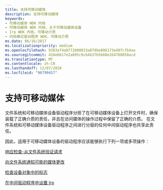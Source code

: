 ```yaml
---
title: 支持可移动媒体
description: 支持可移动媒体
keywords:
- 可移动媒体 WDK 内核
- 可移动媒体 WDK 内核，关于可移动媒体设备
- Irp WDK 内核，可移动介质
- 内核模式驱动程序 WDK，可移动介质
ms.date: 06/16/2017
ms.localizationpriority: medium
ms.openlocfilehash: 9383af4a8f72800033a878be806173e48fcfb4aa
ms.sourcegitcommit: 418e6617e2a695c9cb4b37b5b60e264760858acd
ms.translationtype: MT
ms.contentlocale: zh-CN
ms.lasthandoff: 12/07/2020
ms.locfileid: "96799457"
---
```

# <a name="supporting-removable-media"></a>支持可移动媒体





文件系统和可移动媒体设备驱动程序分担了在可移动媒体设备上打开文件时，确保装载了正确介质的责任，并且在访问媒体的操作过程中保留了正确的介质。 在文件系统和可移动媒体设备驱动程序之间进行分层的任何中间驱动程序也共享此责任。

因此，适用于可移动媒体设备的驱动程序应该能够执行下列一项或多项操作：

[响应检查-从文件系统验证请求](responding-to-check-verify-requests-from-the-file-system.md)

[向文件系统通知可能的媒体更改](notifying-the-file-system-of-possible-media-changes.md)

[检查设备对象中的标志](checking-flags-in-the-device-object.md)

[在中间驱动程序中设置 Irp](setting-up-irps-in-intermediate-drivers.md)

 

 





